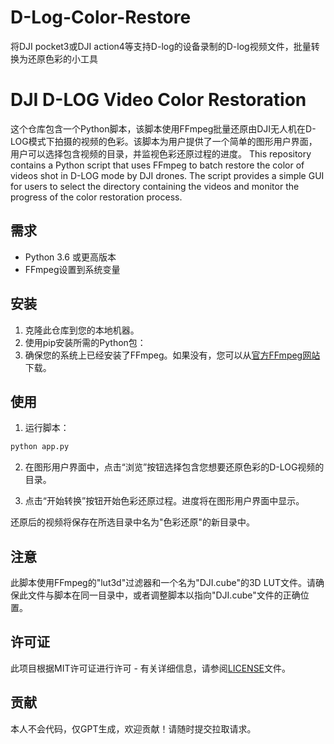# D-Log-Color-Restore
将DJI pocket3或DJI action4等支持D-log的设备录制的D-log视频文件，批量转换为还原色彩的小工具

# DJI D-LOG Video Color Restoration
这个仓库包含一个Python脚本，该脚本使用FFmpeg批量还原由DJI无人机在D-LOG模式下拍摄的视频的色彩。该脚本为用户提供了一个简单的图形用户界面，用户可以选择包含视频的目录，并监视色彩还原过程的进度。
This repository contains a Python script that uses FFmpeg to batch restore the color of videos shot in D-LOG mode by DJI drones. The script provides a simple GUI for users to select the directory containing the videos and monitor the progress of the color restoration process.

## 需求

- Python 3.6 或更高版本
- FFmpeg设置到系统变量

## 安装

1. 克隆此仓库到您的本地机器。
2. 使用pip安装所需的Python包：
3. 确保您的系统上已经安装了FFmpeg。如果没有，您可以从[官方FFmpeg网站](https://ffmpeg.org/download.html)下载。

## 使用

1. 运行脚本：

```bash
python app.py
```

2. 在图形用户界面中，点击“浏览”按钮选择包含您想要还原色彩的D-LOG视频的目录。

3. 点击“开始转换”按钮开始色彩还原过程。进度将在图形用户界面中显示。

还原后的视频将保存在所选目录中名为"色彩还原"的新目录中。

## 注意

此脚本使用FFmpeg的"lut3d"过滤器和一个名为"DJI.cube"的3D LUT文件。请确保此文件与脚本在同一目录中，或者调整脚本以指向"DJI.cube"文件的正确位置。

## 许可证

此项目根据MIT许可证进行许可 - 有关详细信息，请参阅[LICENSE](LICENSE)文件。

## 贡献

本人不会代码，仅GPT生成，欢迎贡献！请随时提交拉取请求。

